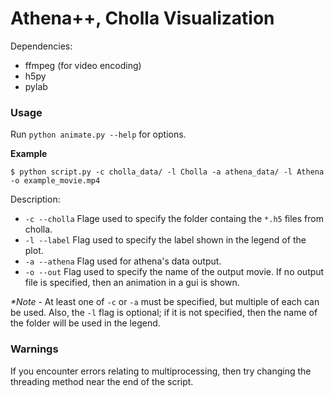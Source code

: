 # Athena++, Cholla Visualization

Dependencies:
- ffmpeg (for video encoding)
- h5py
- pylab

### Usage

Run `python animate.py --help` for options.

**Example**

```
$ python script.py -c cholla_data/ -l Cholla -a athena_data/ -l Athena -o example_movie.mp4
```
Description:
- `-c --cholla` Flage used to specify the folder containg the `*.h5` files from cholla.
- `-l --label` Flag used to specify the label shown in the legend of the plot.
- `-a --athena` Flag used for athena's data output.
- `-o --out` Flag used to specify the name of the output movie. If no output file is specified, then an animation in a gui is shown.

*\*Note* - At least one of `-c` or `-a` must be specified, but multiple of each can be used. Also, the `-l` flag is optional; if it is not specified, then the name of the folder will be used in the legend.

### Warnings
If you encounter errors relating to multiprocessing, then try changing the threading method near the end of the script.